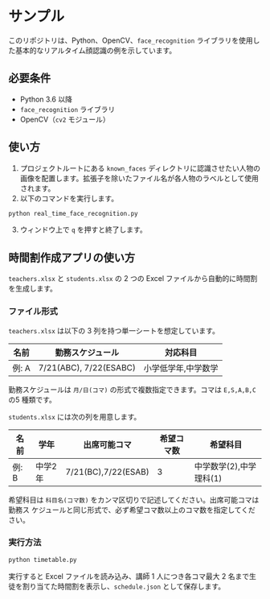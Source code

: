 # サンプル

このリポジトリは、Python、OpenCV、`face_recognition` ライブラリを使用した基本的なリアルタイム顔認識の例を示しています。

## 必要条件

- Python 3.6 以降
- `face_recognition` ライブラリ
- OpenCV（`cv2` モジュール）

## 使い方

1. プロジェクトルートにある `known_faces` ディレクトリに認識させたい人物の画像を配置します。拡張子を除いたファイル名が各人物のラベルとして使用されます。
2. 以下のコマンドを実行します。

```bash
python real_time_face_recognition.py
```

3. ウィンドウ上で `q` を押すと終了します。

## 時間割作成アプリの使い方

`teachers.xlsx` と `students.xlsx` の 2 つの Excel ファイルから自動的に時間割を生成します。

### ファイル形式

`teachers.xlsx` は以下の 3 列を持つ単一シートを想定しています。

| 名前 | 勤務スケジュール | 対応科目 |
|------|----------------|----------|
| 例: A | 7/21(ABC), 7/22(ESABC) | 小学低学年,中学数学 |

勤務スケジュールは `月/日(コマ)` の形式で複数指定できます。コマは `E,S,A,B,C` の5
種類です。

`students.xlsx` には次の列を用意します。

| 名前 | 学年 | 出席可能コマ | 希望コマ数 | 希望科目 |
|------|------|--------------|------------|----------|
| 例: B | 中学2年 | 7/21(BC),7/22(ESAB) | 3 | 中学数学(2),中学理科(1) |

希望科目は `科目名(コマ数)` をカンマ区切りで記述してください。出席可能コマは勤務ス
ケジュールと同じ形式で、必ず希望コマ数以上のコマ数を指定してください。

### 実行方法

```bash
python timetable.py
```

実行すると Excel ファイルを読み込み、講師 1 人につき各コマ最大 2 名まで生徒を割り当てた時間割を表示し、`schedule.json` として保存します。

